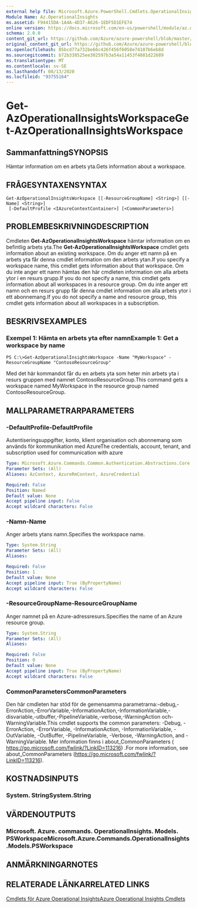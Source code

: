```yaml
---
external help file: Microsoft.Azure.PowerShell.Cmdlets.OperationalInsights.dll-Help.xml
Module Name: Az.OperationalInsights
ms.assetid: F94415DA-1A4A-4D37-A626-1EDF5D1EFE74
online version: https://docs.microsoft.com/en-us/powershell/module/az.operationalinsights/get-azoperationalinsightsworkspace
schema: 2.0.0
content_git_url: https://github.com/Azure/azure-powershell/blob/master/src/OperationalInsights/OperationalInsights/help/Get-AzOperationalInsightsWorkspace.md
original_content_git_url: https://github.com/Azure/azure-powershell/blob/master/src/OperationalInsights/OperationalInsights/help/Get-AzOperationalInsightsWorkspace.md
ms.openlocfilehash: 05bcd77a732be66c426f456f6058e74107b6eb8d
ms.sourcegitcommit: b72b338525ee302597b3a54a11453f4881d22689
ms.translationtype: MT
ms.contentlocale: sv-SE
ms.lasthandoff: 08/13/2020
ms.locfileid: "93755164"
---
```

# <span data-ttu-id="90fdf-101">Get-AzOperationalInsightsWorkspace</span><span class="sxs-lookup"><span data-stu-id="90fdf-101">Get-AzOperationalInsightsWorkspace</span></span>

## <span data-ttu-id="90fdf-102">Sammanfattning</span><span class="sxs-lookup"><span data-stu-id="90fdf-102">SYNOPSIS</span></span>
<span data-ttu-id="90fdf-103">Hämtar information om en arbets yta.</span><span class="sxs-lookup"><span data-stu-id="90fdf-103">Gets information about a workspace.</span></span>

## <span data-ttu-id="90fdf-104">FRÅGESYNTAXEN</span><span class="sxs-lookup"><span data-stu-id="90fdf-104">SYNTAX</span></span>

```
Get-AzOperationalInsightsWorkspace [[-ResourceGroupName] <String>] [[-Name] <String>]
 [-DefaultProfile <IAzureContextContainer>] [<CommonParameters>]
```

## <span data-ttu-id="90fdf-105">PROBLEMBESKRIVNING</span><span class="sxs-lookup"><span data-stu-id="90fdf-105">DESCRIPTION</span></span>
<span data-ttu-id="90fdf-106">Cmdleten **Get-AzOperationalInsightsWorkspace** hämtar information om en befintlig arbets yta.</span><span class="sxs-lookup"><span data-stu-id="90fdf-106">The **Get-AzOperationalInsightsWorkspace** cmdlet gets information about an existing workspace.</span></span>
<span data-ttu-id="90fdf-107">Om du anger ett namn på en arbets yta får denna cmdlet information om den arbets ytan.</span><span class="sxs-lookup"><span data-stu-id="90fdf-107">If you specify a workspace name, this cmdlet gets information about that workspace.</span></span>
<span data-ttu-id="90fdf-108">Om du inte anger ett namn hämtas den här cmdleten information om alla arbets ytor i en resurs grupp.</span><span class="sxs-lookup"><span data-stu-id="90fdf-108">If you do not specify a name, this cmdlet gets information about all workspaces in a resource group.</span></span>
<span data-ttu-id="90fdf-109">Om du inte anger ett namn och en resurs grupp får denna cmdlet information om alla arbets ytor i ett abonnemang.</span><span class="sxs-lookup"><span data-stu-id="90fdf-109">If you do not specify a name and resource group, this cmdlet gets information about all workspaces in a subscription.</span></span>

## <span data-ttu-id="90fdf-110">BESKRIVS</span><span class="sxs-lookup"><span data-stu-id="90fdf-110">EXAMPLES</span></span>

### <span data-ttu-id="90fdf-111">Exempel 1: Hämta en arbets yta efter namn</span><span class="sxs-lookup"><span data-stu-id="90fdf-111">Example 1: Get a workspace by name</span></span>
```
PS C:\>Get-AzOperationalInsightsWorkspace -Name "MyWorkspace" -ResourceGroupName "ContosoResourceGroup"
```

<span data-ttu-id="90fdf-112">Med det här kommandot får du en arbets yta som heter min arbets yta i resurs gruppen med namnet ContosoResourceGroup.</span><span class="sxs-lookup"><span data-stu-id="90fdf-112">This command gets a workspace named MyWorkspace in the resource group named ContosoResourceGroup.</span></span>

## <span data-ttu-id="90fdf-113">MALLPARAMETRAR</span><span class="sxs-lookup"><span data-stu-id="90fdf-113">PARAMETERS</span></span>

### <span data-ttu-id="90fdf-114">-DefaultProfile</span><span class="sxs-lookup"><span data-stu-id="90fdf-114">-DefaultProfile</span></span>
<span data-ttu-id="90fdf-115">Autentiseringsuppgifter, konto, klient organisation och abonnemang som används för kommunikation med Azure</span><span class="sxs-lookup"><span data-stu-id="90fdf-115">The credentials, account, tenant, and subscription used for communication with azure</span></span>

```yaml
Type: Microsoft.Azure.Commands.Common.Authentication.Abstractions.Core.IAzureContextContainer
Parameter Sets: (All)
Aliases: AzContext, AzureRmContext, AzureCredential

Required: False
Position: Named
Default value: None
Accept pipeline input: False
Accept wildcard characters: False
```

### <span data-ttu-id="90fdf-116">-Namn</span><span class="sxs-lookup"><span data-stu-id="90fdf-116">-Name</span></span>
<span data-ttu-id="90fdf-117">Anger arbets ytans namn.</span><span class="sxs-lookup"><span data-stu-id="90fdf-117">Specifies the workspace name.</span></span>

```yaml
Type: System.String
Parameter Sets: (All)
Aliases:

Required: False
Position: 1
Default value: None
Accept pipeline input: True (ByPropertyName)
Accept wildcard characters: False
```

### <span data-ttu-id="90fdf-118">-ResourceGroupName</span><span class="sxs-lookup"><span data-stu-id="90fdf-118">-ResourceGroupName</span></span>
<span data-ttu-id="90fdf-119">Anger namnet på en Azure-adressresurs.</span><span class="sxs-lookup"><span data-stu-id="90fdf-119">Specifies the name of an Azure resource group.</span></span>

```yaml
Type: System.String
Parameter Sets: (All)
Aliases:

Required: False
Position: 0
Default value: None
Accept pipeline input: True (ByPropertyName)
Accept wildcard characters: False
```

### <span data-ttu-id="90fdf-120">CommonParameters</span><span class="sxs-lookup"><span data-stu-id="90fdf-120">CommonParameters</span></span>
<span data-ttu-id="90fdf-121">Den här cmdleten har stöd för de gemensamma parametrarna:-debug,-ErrorAction,-ErrorVariable,-InformationAction,-InformationVariable,-disvariable,-utbuffer,-PipelineVariable,-verbose,-WarningAction och-WarningVariable.</span><span class="sxs-lookup"><span data-stu-id="90fdf-121">This cmdlet supports the common parameters: -Debug, -ErrorAction, -ErrorVariable, -InformationAction, -InformationVariable, -OutVariable, -OutBuffer, -PipelineVariable, -Verbose, -WarningAction, and -WarningVariable.</span></span> <span data-ttu-id="90fdf-122">Mer information finns i about_CommonParameters ( https://go.microsoft.com/fwlink/?LinkID=113216) .</span><span class="sxs-lookup"><span data-stu-id="90fdf-122">For more information, see about_CommonParameters (https://go.microsoft.com/fwlink/?LinkID=113216).</span></span>

## <span data-ttu-id="90fdf-123">KOSTNADS</span><span class="sxs-lookup"><span data-stu-id="90fdf-123">INPUTS</span></span>

### <span data-ttu-id="90fdf-124">System. String</span><span class="sxs-lookup"><span data-stu-id="90fdf-124">System.String</span></span>

## <span data-ttu-id="90fdf-125">VÄRDEN</span><span class="sxs-lookup"><span data-stu-id="90fdf-125">OUTPUTS</span></span>

### <span data-ttu-id="90fdf-126">Microsoft. Azure. commands. OperationalInsights. Models. PSWorkspace</span><span class="sxs-lookup"><span data-stu-id="90fdf-126">Microsoft.Azure.Commands.OperationalInsights.Models.PSWorkspace</span></span>

## <span data-ttu-id="90fdf-127">ANMÄRKNINGAR</span><span class="sxs-lookup"><span data-stu-id="90fdf-127">NOTES</span></span>

## <span data-ttu-id="90fdf-128">RELATERADE LÄNKAR</span><span class="sxs-lookup"><span data-stu-id="90fdf-128">RELATED LINKS</span></span>

[<span data-ttu-id="90fdf-129">Cmdlets för Azure Operational Insights</span><span class="sxs-lookup"><span data-stu-id="90fdf-129">Azure Operational Insights Cmdlets</span></span>](/powershell/module/az.operationalinsights)


